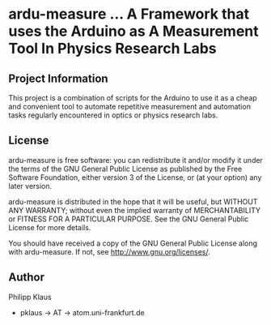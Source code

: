 # ardu-measure ... A Framework that uses the Arduino as A Measurement Tool In Physics Research Labs

## Project Information

This project is a combination of scripts for the Arduino to use it as a
cheap and convenient tool to automate repetitive measurement and
automation tasks regularly encountered in optics or physics research labs.

## License

   ardu-measure is free software: you can redistribute it and/or modify
   it under the terms of the GNU General Public License as published by
   the Free Software Foundation, either version 3 of the License, or
   (at your option) any later version.

   ardu-measure is distributed in the hope that it will be useful,
   but WITHOUT ANY WARRANTY; without even the implied warranty of
   MERCHANTABILITY or FITNESS FOR A PARTICULAR PURPOSE.  See the
   GNU General Public License for more details.

   You should have received a copy of the GNU General Public License
   along with ardu-measure.  If not, see <http://www.gnu.org/licenses/>.

## Author

Philipp Klaus 

* pklaus → AT → atom.uni-frankfurt.de
